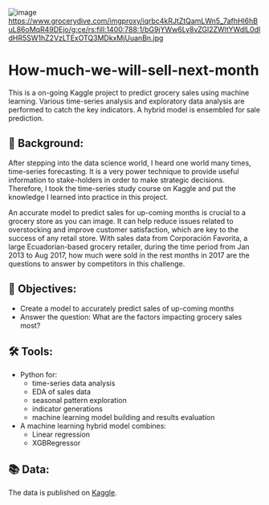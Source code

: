 ![image](https://github.com/wangtuguahhh/How-much-we-will-sell-next-month/assets/130683390/49f53021-5998-4234-96ff-ab24bf550724)
https://www.grocerydive.com/imgproxy/iqrbc4kRJtZtQamLWn5_7afhHl6hBuL86oMqR49DEjo/g:ce/rs:fill:1400:788:1/bG9jYWw6Ly8vZGl2ZWltYWdlL0dldHR5SW1hZ2VzLTExOTQ3MDkxMjUuanBn.jpg
# How-much-we-will-sell-next-month
This is a on-going Kaggle project to predict grocery sales using machine learning. Various time-series analysis and exploratory data analysis are performed to catch the key indicators. A hybrid model is ensembled for sale prediction.  
## 🛒 Background:
After stepping into the data science world, I heard one world many times, time-series forecasting. It is a very power technique to provide useful information to stake-holders in order to make strategic decisions. Therefore, I took the time-series study course on Kaggle and put the knowledge I learned into practice in this project.

An accurate model to predict sales for up-coming months is crucial to a grocery store as you can image. It can help reduce issues related to overstocking and improve customer satisfaction, which are key to the success of any retail store. With sales data from Corporación Favorita, a large Ecuadorian-based grocery retailer, during the time period from Jan 2013 to Aug 2017, how much were sold in the rest months in 2017 are the questions to answer by competitors in this challenge.      
## 🎯 Objectives:
* Create a model to accurately predict sales of up-coming months
* Answer the question: What are the factors impacting grocery sales most? 
## 🛠 Tools:
* Python for:
  - time-series data analysis
  - EDA of sales data
  - seasonal pattern exploration
  - indicator generations
  - machine learning model building and results evaluation
* A machine learning hybrid model combines:
  - Linear regression
  - XGBRegressor
## 📚 Data:
The data is published on [Kaggle](https://www.kaggle.com/competitions/store-sales-time-series-forecasting/data).
